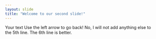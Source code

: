 ```yaml
---
layout: slide
title: "Welcome to our second slide!"
---
```

Your text
Use the left arrow to go back!
No, I will not add anything else to the 5th line.
The 6th line is better.
